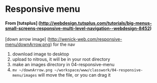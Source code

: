 Responsive menu
=======

#### From [tutsplus] (http://webdesign.tutsplus.com/tutorials/big-menus-small-screens-responsive-multi-level-navigation--webdesign-8452)

[down arrow image] (http://wenick-web.com/responsive-menu/downArrow.png) for the nav

1. download image to desktop
2. upload to nitrous, it will be in your root directory
3. make an images directory in 04-responsive-menu
4. `mv ~/downArrow.png ~/workspace/www/classwork/04-responsive-menu/images` will move the file, or you can drag it